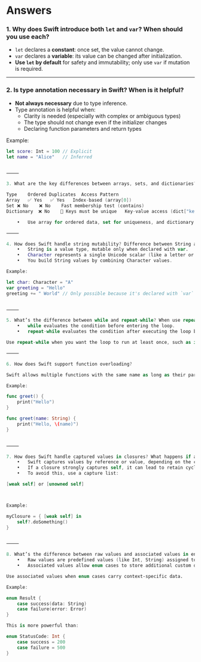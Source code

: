 # Answers

### 1. Why does Swift introduce both `let` and `var`? When should you use each?

- `let` declares a **constant**: once set, the value cannot change.
- `var` declares a **variable**: its value can be changed after initialization.
- **Use `let` by default** for safety and immutability; only use `var` if mutation is required.

---

### 2. Is type annotation necessary in Swift? When is it helpful?

- **Not always necessary** due to type inference.
- Type annotation is helpful when:
  - Clarity is needed (especially with complex or ambiguous types)
  - The type should not change even if the initializer changes
  - Declaring function parameters and return types

Example:
```swift
let score: Int = 100 // Explicit
let name = "Alice"   // Inferred


⸻

3. What are the key differences between arrays, sets, and dictionaries?

Type	Ordered	Duplicates	Access Pattern
Array	✅ Yes	✅ Yes	Index-based (array[0])
Set	❌ No	❌ No	Fast membership test (contains)
Dictionary	❌ No	🔁 Keys must be unique	Key-value access (dict["key"])

	•	Use array for ordered data, set for uniqueness, and dictionary for key-value pairs.

⸻

4. How does Swift handle string mutability? Difference between String and Character?
	•	String is a value type, mutable only when declared with var.
	•	Character represents a single Unicode scalar (like a letter or emoji).
	•	You build String values by combining Character values.

Example:

let char: Character = "A"
var greeting = "Hello"
greeting += " World" // Only possible because it's declared with `var`


⸻

5. What’s the difference between while and repeat-while? When use repeat-while?
	•	while evaluates the condition before entering the loop.
	•	repeat-while evaluates the condition after executing the loop body once.

Use repeat-while when you want the loop to run at least once, such as in input validation or prompting.

⸻

6. How does Swift support function overloading?

Swift allows multiple functions with the same name as long as their parameter types, labels, or return types differ.

Example:

func greet() {
    print("Hello")
}

func greet(name: String) {
    print("Hello, \(name)")
}


⸻

7. How does Swift handle captured values in closures? What happens if a closure strongly captures self?
	•	Swift captures values by reference or value, depending on the context.
	•	If a closure strongly captures self, it can lead to retain cycles in reference types (like classes).
	•	To avoid this, use a capture list:

[weak self] or [unowned self]



Example:

myClosure = { [weak self] in
    self?.doSomething()
}


⸻

8. What’s the difference between raw values and associated values in enums?
	•	Raw values are predefined values (like Int, String) assigned to enum cases.
	•	Associated values allow enum cases to store additional custom data.

Use associated values when enum cases carry context-specific data.

Example:

enum Result {
    case success(data: String)
    case failure(error: Error)
}

This is more powerful than:

enum StatusCode: Int {
    case success = 200
    case failure = 500
}
